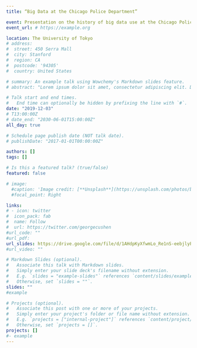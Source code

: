 ```yaml
---
title: “Big Data at the Chicago Police Department”

event: Presentation on the history of big data use at the Chicago Police.
event_url: # https://example.org

location: The University of Tokyo
# address:
#  street: 450 Serra Mall
#  city: Stanford
#  region: CA
#  postcode: '94305'
#  country: United States

# summary: An example talk using Wowchemy's Markdown slides feature.
# abstract: "Lorem ipsum dolor sit amet, consectetur adipiscing elit. Duis posuere tellusac convallis placerat. Proin tincidunt magna sed ex sollicitudin condimentum. Sed ac faucibus dolor, scelerisque sollicitudin nisi. Cras purus urna, suscipit quis sapien eu, pulvinar tempor diam."

# Talk start and end times.
#   End time can optionally be hidden by prefixing the line with `#`.
date: "2019-12-03"
# T13:00:00Z
# date_end: "2030-06-01T15:00:00Z"
all_day: true

# Schedule page publish date (NOT talk date).
# publishDate: "2017-01-01T00:00:00Z"

authors: []
tags: []

# Is this a featured talk? (true/false)
featured: false

# image:
  #caption: 'Image credit: [**Unsplash**](https://unsplash.com/photos/bzdhc5b3Bxs)'
  #focal_point: Right

links:
# - icon: twitter
#  icon_pack: fab
#  name: Follow
#  url: https://twitter.com/georgecushen
#url_code: ""
#url_pdf: 
url_slides: https://drive.google.com/file/d/1AHdpKyXfwmLo_Re1nS-eebjlyPqkt8ab/view?usp=sharing
#url_video: ""

# Markdown Slides (optional).
#   Associate this talk with Markdown slides.
#   Simply enter your slide deck's filename without extension.
#   E.g. `slides = "example-slides"` references `content/slides/example-slides.md`.
#   Otherwise, set `slides = ""`.
slides: ""
#example

# Projects (optional).
#   Associate this post with one or more of your projects.
#   Simply enter your project's folder or file name without extension.
#   E.g. `projects = ["internal-project"]` references `content/project/deep-learning/index.md`.
#   Otherwise, set `projects = []`.
projects: []
#- example
---
```


<!--
# {{% callout note %}}
# Click on the **Slides** button above to view the built-in slides feature.
# {{% /callout %}}

Slides can be added in a few ways:

- **Create** slides using Wowchemy's [*Slides*](https://wowchemy.com/docs/managing-content/#create-slides) feature and link using `slides` parameter in the front matter of the talk file
- **Upload** an existing slide deck to `static/` and link using `url_slides` parameter in the front matter of the talk file
- **Embed** your slides (e.g. Google Slides) or presentation video on this page using [shortcodes](https://wowchemy.com/docs/writing-markdown-latex/).

Further event details, including [page elements](https://wowchemy.com/docs/writing-markdown-latex/) such as image galleries, can be added to the body of this page.
--!>
